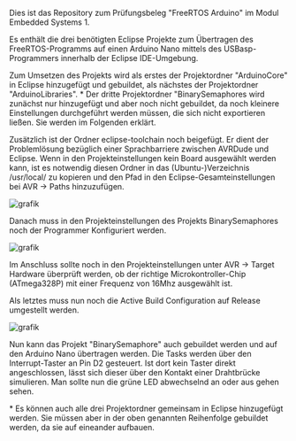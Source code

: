 Dies ist das Repository zum Prüfungsbeleg "FreeRTOS Arduino" im Modul Embedded Systems 1.

Es enthält die drei benötigten Eclipse Projekte zum Übertragen des FreeRTOS-Programms auf einen Arduino Nano mittels des USBasp-Programmers innerhalb der Eclipse IDE-Umgebung.

Zum Umsetzen des Projekts wird als erstes der Projektordner "ArduinoCore" in Eclipse hinzugefügt und gebuildet, als nächstes der Projektordner "ArduinoLibraries". *
Der dritte Projektordner "BinarySemaphores wird zunächst nur hinzugefügt und aber noch nicht gebuildet, da noch kleinere Einstellungen durchgeführt werden müssen, die sich nicht exportieren ließen. Sie werden im Folgenden erklärt.

Zusätzlich ist der Ordner eclipse-toolchain noch beigefügt. Er dient der Problemlösung bezüglich einer Sprachbarriere zwischen AVRDude und Eclipse. 
Wenn in den Projekteinstellungen kein Board ausgewählt werden kann, ist es notwendig diesen Ordner in das (Ubuntu-)Verzeichnis /usr/local/ zu kopieren und den Pfad in den Eclipse-Gesamteinstellungen bei AVR -> Paths hinzuzufügen.

![grafik](https://github.com/user-attachments/assets/75c10576-a406-4052-b598-215c3559a7a8)

Danach muss in den Projekteinstellungen des Projekts BinarySemaphores noch der Programmer Konfiguriert werden.

![grafik](https://github.com/user-attachments/assets/1f5656f2-228c-454c-bf7b-4bf4e258e450)

Im Anschluss sollte noch in den Projekteinstellungen unter AVR -> Target Hardware überprüft werden, ob der richtige Microkontroller-Chip (ATmega328P) mit einer Frequenz von 16Mhz ausgewählt ist.

Als letztes muss nun noch die Active Build Configuration auf Release umgestellt werden. 

![grafik](https://github.com/user-attachments/assets/3b15e779-307e-4479-b556-30f6cc8284ce)

Nun kann das Projekt "BinarySemaphore" auch gebuildet werden und auf den Arduino Nano übertragen werden.
Die Tasks werden über den Interrupt-Taster an Pin D2 gesteuert. Ist dort kein Taster direkt angeschlossen, lässt sich dieser über den Kontakt einer Drahtbrücke simulieren.
Man sollte nun die grüne LED abwechselnd an oder aus gehen sehen.






\* Es können auch alle drei Projektordner gemeinsam in Eclipse hinzugefügt werden. Sie müssen aber in der oben genannten Reihenfolge gebuildet werden, da sie auf eineander aufbauen.
